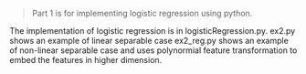 > Part 1 is for implementing logistic regression using python.

The implementation of logistic regression is in logisticRegression.py.
ex2.py shows an example of linear separable case
ex2_reg.py shows an example of non-linear separable case and uses polynormial feature transformation
to embed the features in higher dimension.
